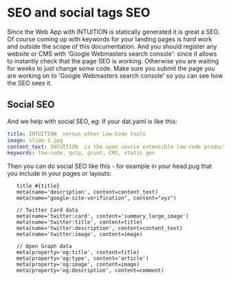 
# SEO and social tags SEO

Since the Web App with INTUITION  is statically generated it is great a SEO. Of course coming up with keywords for your landing pages is hard work and outside the scope of this documentation. 
And you should register any website or CMS with 'Google Webmasters search console': since it allows to
instantly check that the page SEO is working. Otherwise you are waiting for weeks to just change some code.
Make sure you submit the page you are working on to 'Google Webmasters search console' so you can see how the SEO sees it.

## Social SEO

And we help with social SEO, eg: If your dat.yaml is like this:

```yaml
title: INTUITION  versus other Low-Code tools
image: slide-3.jpg
content_text: INTUITION  is the open source extensible low-code productivity bundler/builder for programmers.
keywords: low-code, gulp, grunt, CMS, static gen
```

Then you can do social SEO like this - for example in your head.pug that you include in your pages or layouts:

```pug
   title #{title}
   meta(name='description', content=content_text)
   meta(name="google-site-verification", content="xyz")

   // Twitter Card data
   meta(name='twitter:card', content='summary_large_image')
   meta(name='twitter:title', content=title)
   meta(name='twitter:description', content=content_text)
   meta(name='twitter:image', content=image)

   // Open Graph data
   meta(property='og:title', content=title)
   meta(property='og:type', content='article')
   meta(property='og:image', content=image)
   meta(property='og:description', content=comment)
```

